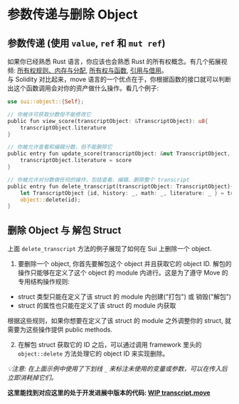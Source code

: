 # 参数传递与删除 Object

## 参数传递 (使用 `value`, `ref` 和 `mut ref`)

如果你已经熟悉 Rust 语言，你应该也会熟悉 Rust 的所有权概念。有几个拓展视频: [所有权规则、内存与分配](https://www.bilibili.com/video/BV1hp4y1k7SV?p=16), [所有权与函数](https://www.bilibili.com/video/BV1hp4y1k7SV?p=17), [引用与借用](https://www.bilibili.com/video/BV1hp4y1k7SV?p=18)。  
与 Solidity 对比起来，move 语言的一个优点在于，你根据函数的接口就可以判断出这个函数调用会对你的资产做什么操作。看几个例子:

```rust
use sui::object::{Self};

// 你被许可获取分数但不能修改它
public fun view_score(transcriptObject: &TranscriptObject): u8{
    transcriptObject.literature
}

// 你被允许查看和编辑分数，但不能删除它
public entry fun update_score(transcriptObject: &mut TranscriptObject, score: u8){
    transcriptObject.literature = score
}

// 你被允许对分数做任何的操作，包括查看、编辑、删除整个 transcript 
public entry fun delete_transcript(transcriptObject: TranscriptObject){
    let TranscriptObject {id, history: _, math: _, literature: _ } = transcriptObject;
    object::delete(id);
}
```

## 删除 Object 与 解包 Struct

上面 `delete_transcript` 方法的例子展现了如何在 Sui 上删除一个 object.

1. 要删除一个 object, 你首先要解包这个 object 并且获取它的 object ID. 解包的操作只能够在定义了这个 object 的 module 内进行。这是为了遵守 Move 的专用结构操作规则:
   
- struct 类型只能在定义了该 struct 的 module 内创建("打包") 或 销毁("解包")
- struct 的属性也只能在定义了该 struct 的 module 内获取

根据这些规则，如果你想要在定义了该 struct 的 module 之外调整你的 struct, 就需要为这些操作提供 public methods.

2. 在解包 struct 获取它的 ID 之后，可以通过调用 framework 里头的 `object::delete` 方法处理它的 object ID 来实现删除。

*💡注意: 在上面示例中使用了下划线 `_` 来标注未使用的变量或参数，可以在传入后立即消耗掉它们。*  

**这里能找到对应这里的处于开发进展中版本的代码: [WIP transcript.move](../example_projects/transcript/sources/transcript_1.move_wip)**



